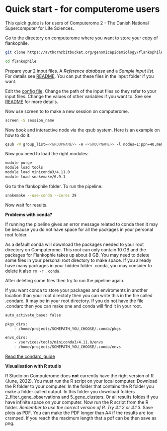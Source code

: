 # Quick start - for computerome users

This quick guide is for users of Computerome 2 - The Danish National Supercomputer for Life Sciences.

Go to the directory on computerome where you want to store your copy of flankophile.

```bash
git clone https://avthorn@bitbucket.org/genomicepidemiology/flankophile.git

cd flankophile

```

Prepare your 2 input files. A *Reference database* and a *Sample input list*. 
For details see [README](README.md). You can put these files in the input folder if you want.

Edit the [config file](config.yaml). Change the path of the input files so they refer to your input files. 
Change the values of other variables if you want to. See see [README](README.md) for more details.

Now use screen to to make a new session on computerome.

```bash
screen -S session_name

```

Now book and interactive node via the qsub system. Here is an example on how to do it.

```bash
qsub -W group_list=<<GROUPNAME>> -A <<GROUPNAME>> -l nodes=1:ppn=40,mem=20gb,walltime=14400 -I

```
Now you need to load the right modules:

```bash
module purge
module load tools  
module load miniconda3/4.11.0 
module load snakemake/6.9.1

```

Go to the flankophile folder. To run the pipeline:

```bash
snakemake --use-conda --cores 39

```

Now wait  for results.


**Problems with conda?**

If running the pipeline gives an error message related to conda then it 
may be because you do not have space for all the packages in your personal root folder.

As a default conda will download the packages needed to your root directory on Computerome. This root can only contain 10 GB and the packages for Flankophle takes up about 8 GB. You may need to delete some files in your personal root directory to make space. If you already have many packages in your hidden folder .conda, you may consider to delete it also `rm -r .conda`. 


After deleting some files then try to run the pipeline again.

If you want conda to store your packages and enviroments in another location than your root directoty then you can write this in the file called .condarc. It may be in your root directory. If you do not have the file .condarc then you can make one and conda will find it in your root.

```bash
auto_activate_base: false

pkgs_dirs:
    - /home/projects/SOMEPATH_YOU_CHOOSE/.conda/pkgs

envs_dirs:
    - /services/tools/miniconda3/4.11.0/envs
    - /home/projects/SOMEPATH_YOU_CHOOSE/.conda/envs

```



[Read the condarc_guide](https://conda.io/projects/conda/en/latest/user-guide/configuration/use-condarc.html#creating-and-editing)




**Visualisation with R studio**

R Studio on Computerome does **not** currently have the right version of R (June, 2022). You must run the R script on your local computer. Download the R folder to your computer. In the folder that contains the R folder you make a folder called output. In this folder you download folders 2_filter_gene_observations and 5_gene_clusters. Or all results foldes if you have infinite space on your computer. Now run the R script from the R folder. *Remember to use the correct version of R. Try 4.1.2 or 4.1.3.* Save plots as PDF. You can make the PDF longer than A4 if the results are too cramped. If you reach the maximum length that a pdf can be then save as png.
